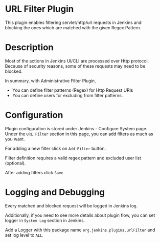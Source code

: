 URL Filter Plugin
====================================

This plugin enables filtering servlet/http/url requests in Jenkins and blocking the ones which are matched with the given Regex Pattern.

# Description
Most of the actions in Jenkins UI/CLI are processed over Http protocol. 
Because of security reasons, some of these requests may need to be blocked.

In summary, with Administrative Filter Plugin,
-   You can define filter patterns (Regex) for Http Request URIs
-   You can define users for excluding from filter patterns.

# Configuration
Plugin configuration is stored under Jenkins - Configure System page.
Under the ```URL Filter``` section in this page, you can add filters as much as you want.

For adding a new filter click on ```Add Filter``` button.

Filter definition requires a valid regex pattern and excluded user list (optional).

After adding filters click ```Save```

# Logging and Debugging
Every matched and blocked request will be logged in Jenkins log.

Additionally, if you need to see more details about plugin flow, you can set logger in ```System Log``` section in Jenkins.

Add a Logger with this package name ```org.jenkins.plugins.urlFilter``` and set log level to ```ALL```.